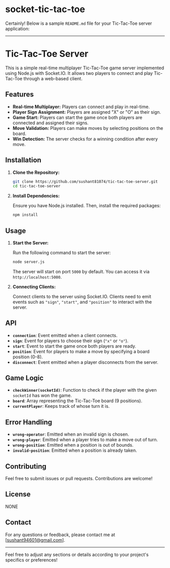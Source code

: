 # socket-tic-tac-toe

Certainly! Below is a sample `README.md` file for your Tic-Tac-Toe server application:

---

# Tic-Tac-Toe Server

This is a simple real-time multiplayer Tic-Tac-Toe game server implemented using Node.js with Socket.IO. It allows two players to connect and play Tic-Tac-Toe through a web-based client.

## Features

- **Real-time Multiplayer:** Players can connect and play in real-time.
- **Player Sign Assignment:** Players are assigned "X" or "O" as their sign.
- **Game Start:** Players can start the game once both players are connected and assigned their signs.
- **Move Validation:** Players can make moves by selecting positions on the board.
- **Win Detection:** The server checks for a winning condition after every move.

## Installation

1. **Clone the Repository:**

   ```bash
   git clone https://github.com/sushant81074/tic-tac-toe-server.git
   cd tic-tac-toe-server
   ```

2. **Install Dependencies:**

   Ensure you have Node.js installed. Then, install the required packages:

   ```bash
   npm install
   ```

## Usage

1. **Start the Server:**

   Run the following command to start the server:

   ```bash
   node server.js
   ```

   The server will start on port `5000` by default. You can access it via `http://localhost:5000`.

2. **Connecting Clients:**

   Connect clients to the server using Socket.IO. Clients need to emit events such as `"sign"`, `"start"`, and `"position"` to interact with the server.

## API

- **`connection`**: Event emitted when a client connects.
- **`sign`**: Event for players to choose their sign (`"x"` or `"o"`).
- **`start`**: Event to start the game once both players are ready.
- **`position`**: Event for players to make a move by specifying a board position (0-8).
- **`disconnect`**: Event emitted when a player disconnects from the server.

## Game Logic

- **`checkWinner(socketId)`**: Function to check if the player with the given `socketId` has won the game.
- **`board`**: Array representing the Tic-Tac-Toe board (9 positions).
- **`currentPlayer`**: Keeps track of whose turn it is.

## Error Handling

- **`wrong-operator`**: Emitted when an invalid sign is chosen.
- **`wrong-player`**: Emitted when a player tries to make a move out of turn.
- **`wrong-position`**: Emitted when a position is out of bounds.
- **`invalid-position`**: Emitted when a position is already taken.

## Contributing

Feel free to submit issues or pull requests. Contributions are welcome!

## License

NONE

## Contact

For any questions or feedback, please contact me at [sushant94601@gmail.com].

---

Feel free to adjust any sections or details according to your project's specifics or preferences!
